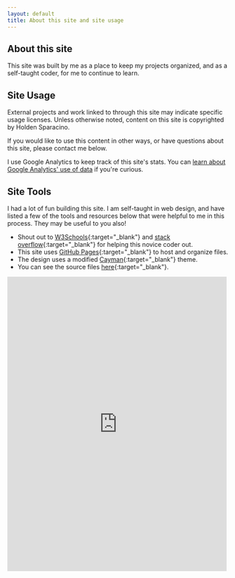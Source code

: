 ```yaml
---
layout: default
title: About this site and site usage
---
```


## About this site

This site was built by me as a place to keep my projects organized, and as a self-taught coder, for me to continue to learn.

## Site Usage

External projects and work linked to through this site may indicate specific usage licenses. Unless otherwise noted, content on this site is copyrighted by Holden Sparacino. 

If you would like to use this content in other ways, or have questions about this site, please contact me below.

I use Google Analytics to keep track of this site's stats. You can [learn about Google Analytics' use of data](https://policies.google.com/privacy?hl=en&gl=us) if you're curious.

## Site Tools

I had a lot of fun building this site. I am self-taught in web design, and have listed a few of the tools and resources below that were helpful to me in this process. They may be useful to you also!

- Shout out to [W3Schools](http://w3schools.com/){:target="_blank"} and [stack overflow](https://stackoverflow.com/){:target="_blank"} for helping this novice coder out.
- This site uses [GitHub Pages](https://pages.github.com){:target="_blank"} to host and organize files. 
- The design uses a modified [Cayman](https://pages-themes.github.io/cayman/){:target="_blank"} theme.
- You can see the source files [here](https://github.com/holdensparacino/holdensparacino.github.io){:target="_blank"}.

<iframe id="contact-form" src="https://docs.google.com/forms/d/e/1FAIpQLSdF2-jt4IzQfpnvxtYXM8EoDYN46iPiZ6D-wnoplDk7bBUtjg/viewform?embedded=true" width="500" height="670" frameborder="0" marginheight="0" marginwidth="0">Loading...</iframe>
